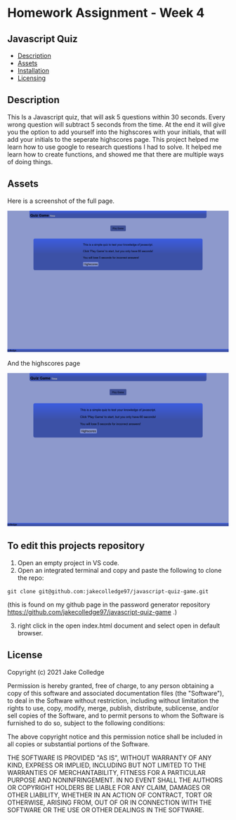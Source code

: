 # Homework Assignment - Week 4

## Javascript Quiz

- [Description](#Description)
- [Assets](#Assets)
- [Installation](#To-edit-this-projects-repository)
- [Licensing](#License)

## Description

This Is a Javascript quiz, that will ask 5 questions within 30 seconds. Every wrong question will subtract 5 seconds from the time. At the end it will give you the option to add yourself into the highscores with your initials, that will add your initials to the seperate highscores page. This project helped me learn how to use google to research questions I had to solve. It helped me learn how to create functions, and showed me that there are multiple ways of doing things. 

## Assets

Here is a screenshot of the full page.

![Quiz game full page screenshot](index.png)

And the highscores page

![Highscore full page screenshot](highscores.png)

## To edit this projects repository

1. Open an empty project in VS code.
2. Open an integrated terminal and copy and paste the following to clone the repo:
```
git clone git@github.com:jakecolledge97/javascript-quiz-game.git
```
(this is found on my github page in the password generator repository https://github.com/jakecolledge97/javascript-quiz-game .)

3. right click in the open index.html document and select open in default browser.


## License 

Copyright (c) 2021 Jake Colledge

Permission is hereby granted, free of charge, to any person obtaining a copy
of this software and associated documentation files (the "Software"), to deal
in the Software without restriction, including without limitation the rights
to use, copy, modify, merge, publish, distribute, sublicense, and/or sell
copies of the Software, and to permit persons to whom the Software is
furnished to do so, subject to the following conditions:

The above copyright notice and this permission notice shall be included in all
copies or substantial portions of the Software.

THE SOFTWARE IS PROVIDED "AS IS", WITHOUT WARRANTY OF ANY KIND, EXPRESS OR
IMPLIED, INCLUDING BUT NOT LIMITED TO THE WARRANTIES OF MERCHANTABILITY,
FITNESS FOR A PARTICULAR PURPOSE AND NONINFRINGEMENT. IN NO EVENT SHALL THE
AUTHORS OR COPYRIGHT HOLDERS BE LIABLE FOR ANY CLAIM, DAMAGES OR OTHER
LIABILITY, WHETHER IN AN ACTION OF CONTRACT, TORT OR OTHERWISE, ARISING FROM,
OUT OF OR IN CONNECTION WITH THE SOFTWARE OR THE USE OR OTHER DEALINGS IN THE
SOFTWARE.